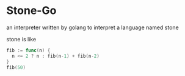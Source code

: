 # Stone-Go
an interpreter written by golang to interpret a language named stone

stone is like

```Go
fib := func(n) {
  n <= 2 ? n : fib(n-1) + fib(n-2)
}
fib(50)
```
